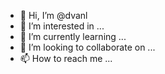 - 👋 Hi, I’m @dvanl
- 👀 I’m interested in ...
- 🌱 I’m currently learning ...
- 💞️ I’m looking to collaborate on ...
- 📫 How to reach me ...

<!---
dvanl/dvanl is a ✨ special ✨ repository because its `README.md` (this file) appears on your GitHub profile.
You can click the Preview link to take a look at your changes.
--->
